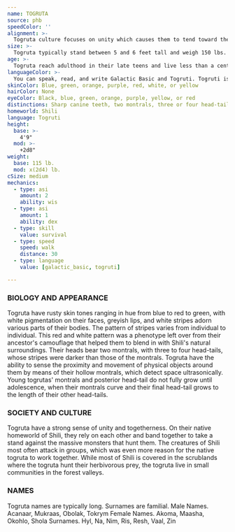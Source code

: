 ```yaml
---
name: TOGRUTA
source: phb
speedColor: ''
alignment: >-
  Togruta culture focuses on unity which causes them to tend toward the light side, though there are exceptions.
size: >-
  Togruta typically stand between 5 and 6 feet tall and weigh 150 lbs. Regardless of your position in that range, your size is Medium.
age: >-
  Togruta reach adulthood in their late teens and live less than a century.
languageColor: >-
  You can speak, read, and write Galactic Basic and Togruti. Togruti is an ornate language characterized by trills and long vowel sounds which are modified by subtle tremors in the togruta’s head-tails. This language is heavily influenced by Basic, but also incorporates some native idioms, which cause Basicspeaking togruta to use seemingly strange expressions
skinColor: Blue, green, orange, purple, red, white, or yellow
hairColor: None
eyeColor: Black, blue, green, orange, purple, yellow, or red
distinctions: Sharp canine teeth, two montrals, three or four head-tails
homeworld: Shili
language: Togruti
height:
  base: >-
    4'9"
  mod: >-
    +2d8"
weight:
  base: 115 lb.
  mod: x(2d4) lb. 
cSize: medium
mechanics:
  - type: asi
    amount: 2
    ability: wis
  - type: asi
    amount: 1
    ability: dex
  - type: skill
    value: survival
  - type: speed
    speed: walk
    distance: 30
  - type: language
    value: [galactic_basic, togruti]

---
```

### BIOLOGY AND APPEARANCE
Togruta have rusty skin tones ranging in hue from blue
to red to green, with white pigmentation on their faces,
greyish lips, and white stripes adorn various parts of
their bodies. The pattern of stripes varies from
individual to individual. This red and white pattern was
a phenotype left over from their ancestor's camouflage
that helped them to blend in with Shili's natural
surroundings.
Their heads bear two montrals, with three to four
head-tails, whose stripes were darker than those of the
montrals. Togruta have the ability to sense the
proximity and movement of physical objects around
them by means of their hollow montrals, which detect
space ultrasonically. Young togrutas' montrals and
posterior head-tail do not fully grow until adolescence,
when their montrals curve and their final head-tail
grows to the length of their other head-tails.

### SOCIETY AND CULTURE
Togruta have a strong sense of unity and togetherness.
On their native homeworld of Shili, they rely on each
other and band together to take a stand against the
massive monsters that hunt them. The creatures of
Shili most often attack in groups, which was even more
reason for the native togruta to work together. While
most of Shili is covered in the scrublands where the
togruta hunt their herbivorous prey, the togruta live in
small communities in the forest valleys.

### NAMES
Togruta names are typically long. Surnames are
familial.
Male Names. Acanaar, Mukraas, Obolak, Tokrym
Female Names. Akoma, Maasha, Okohlo, Shola
Surnames. Hyl, Na, Nim, Ris, Resh, Vaal, Zin
